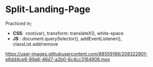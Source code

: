 # Split-Landing-Page
Practiced in;
   *  __CSS__: :root(var), transform: translateX(), white-space
   *  __JS__ : document.querySelector(), addEventListener(), classList.add/remove

https://user-images.githubusercontent.com/88559189/208322901-e6dd4ce6-89a6-46d7-a2b0-6c4cc3164906.mov

